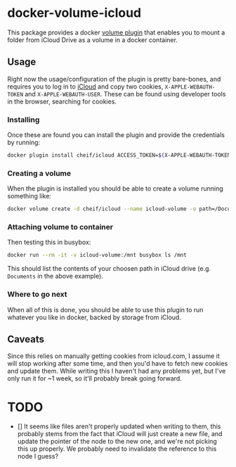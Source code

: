 # docker-volume-icloud
This package provides a docker [volume plugin](https://docs.docker.com/engine/extend/plugins_volume/) that enables you to mount a folder from iCloud Drive as a volume in a docker container.

## Usage
Right now the usage/configuration of the plugin is pretty bare-bones, and requires you to log in to [iCloud](https://icloud.com) and copy two cookies, `X-APPLE-WEBAUTH-TOKEN` and `X-APPLE-WEBAUTH-USER`. These can be found using developer tools in the browser, searching for cookies.

### Installing
Once these are found you can install the plugin and provide the credentials by running:
```sh
docker plugin install cheif/icloud ACCESS_TOKEN=$(X-APPLE-WEBAUTH-TOKEN) WEBAUTH-USER=$(X-APPLE-WEBAUTH-USER)
```

### Creating a volume
When the plugin is installed you should be able to create a volume running something like:
```sh
docker volume create -d cheif/icloud --name icloud-volume -o path=/Documents
```

### Attaching volume to container
Then testing this in busybox:
```sh
docker run --rm -it -v icloud-volume:/mnt busybox ls /mnt
```

This should list the contents of your choosen path in iCloud drive (e.g. `Documents` in the above example).

### Where to go next
When all of this is done, you should be able to use this plugin to run whatever you like in docker, backed by storage from iCloud.

## Caveats
Since this relies on manually getting cookies from icloud.com, I assume it will stop working after some time, and then you'd have to fetch new cookies and update them. While writing this I haven't had any problems yet, but I've only run it for ~1 week, so it'll probably break going forward.

# TODO
- [] It seems like files aren't properly updated when writing to them, this probably stems from the fact that iCloud will just create a new file, and update the pointer of the node to the new one, and we're not picking this up properly. We probably need to invalidate the reference to this node I guess?
